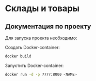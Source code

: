 # Склады и товары

## Документация по проекту

Для запуска проекта необходимо:

Создать Docker-container:

```bash
docker build
```

Запустить Docker-container:

```bash
docker run -d -p 7777:8000 <NAME>
```
